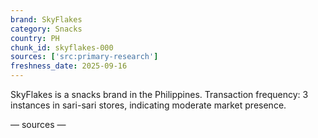 ```yaml
---
brand: SkyFlakes
category: Snacks
country: PH
chunk_id: skyflakes-000
sources: ['src:primary-research']
freshness_date: 2025-09-16
---
```


SkyFlakes is a snacks brand in the Philippines. Transaction frequency: 3 instances in sari-sari stores, indicating moderate market presence.

— sources —
